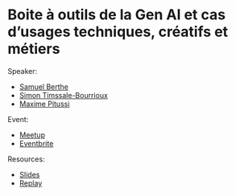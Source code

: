 # Boite à outils de la Gen AI et cas d’usages techniques, créatifs et métiers

Speaker:
- [Samuel Berthe](https://www.linkedin.com/in/samuelberthe/)
- [Simon Timssale-Bourrioux](https://www.linkedin.com/in/simon-timssale-bourrioux-746a1aa5/)
- [Maxime Pitussi](https://www.linkedin.com/in/maximepitussi/)

Event:
- [Meetup](https://www.meetup.com/fr-FR/generative-ai-nantes/events/300567997/)
- [Eventbrite](https://www.eventbrite.com/e/billets-boite-a-outil-de-la-gen-ai-et-cas-dusages-techniques-creatifs-et-metiers-887458501267?aff=oddtdtcreator)

Resources:
- [Slides](./Slides_Before_Shift.pdf)
- [Replay](https://youtu.be/ANCncbrvJFg)
